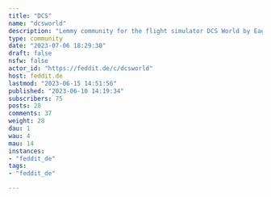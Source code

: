 ```yaml
---
title: "DCS" 
name: "dcsworld"
description: "Lemmy community for the flight simulator DCS World by Eagle Dynamics. No Affiliation to ED**Great Guides for DCS Modules**https://chucksguides.com/Rules:**I am the Law**-"
type: community
date: "2023-07-06 18:29:30"
draft: false
nsfw: false
actor_id: "https://feddit.de/c/dcsworld"
host: feddit.de
lastmod: "2023-06-15 14:51:56"
published: "2023-06-10 14:19:34"
subscribers: 75
posts: 28
comments: 37
weight: 28
dau: 1
wau: 4
mau: 14
instances:
- "feddit_de"
tags: 
- "feddit_de"

---
```

